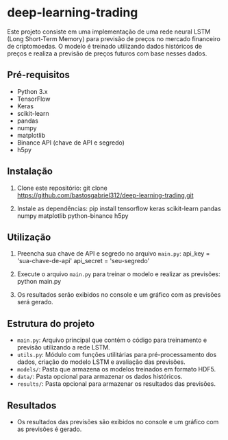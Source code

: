 # deep-learning-trading

Este projeto consiste em uma implementação de uma rede neural LSTM (Long Short-Term Memory) para previsão de preços no mercado financeiro de criptomoedas. O modelo é treinado utilizando dados históricos de preços e realiza a previsão de preços futuros com base nesses dados.

## Pré-requisitos

- Python 3.x
- TensorFlow
- Keras
- scikit-learn
- pandas
- numpy
- matplotlib
- Binance API (chave de API e segredo)
- h5py

## Instalação

1. Clone este repositório:
git clone https://github.com/bastosgabriel312/deep-learning-trading.git


2. Instale as dependências:
pip install tensorflow keras scikit-learn pandas numpy matplotlib python-binance h5py


## Utilização

1. Preencha sua chave de API e segredo no arquivo `main.py`:
api_key = 'sua-chave-de-api'
api_secret = 'seu-segredo'


2. Execute o arquivo `main.py` para treinar o modelo e realizar as previsões:
python main.py


3. Os resultados serão exibidos no console e um gráfico com as previsões será gerado.

## Estrutura do projeto

- `main.py`: Arquivo principal que contém o código para treinamento e previsão utilizando a rede LSTM.
- `utils.py`: Módulo com funções utilitárias para pré-processamento dos dados, criação do modelo LSTM e avaliação das previsões.
- `models/`: Pasta que armazena os modelos treinados em formato HDF5.
- `data/`: Pasta opcional para armazenar os dados históricos.
- `results/`: Pasta opcional para armazenar os resultados das previsões.

## Resultados

- Os resultados das previsões são exibidos no console e um gráfico com as previsões é gerado.
